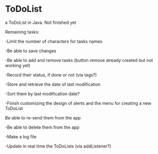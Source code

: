 # ToDoList
a ToDoList in Java. Not finished yet


Remaining tasks:

-Limit the number of characters for tasks names

-Be able to save changes

-Be able to add and remove tasks (button remove already created but not working yet)

-Record their status, if done or not (via tags?)

-Store and retrieve the date of last modification

-Sort them by last modification date?

-Finish customizing the design of alerts and the menu for creating a new ToDoList

Be able to re-send them from the app

-Be able to delete them from the app

-Make a log file

-Update in real time the ToDoLists (via addListener?)
